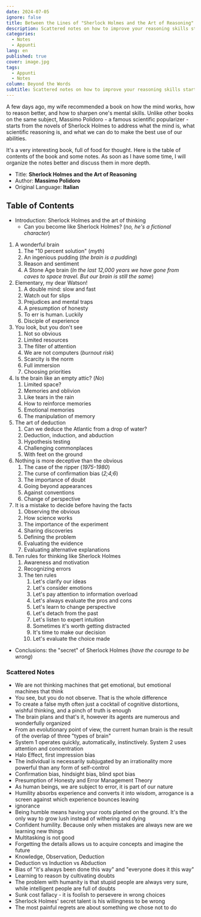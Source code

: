 ```yaml
---
date: 2024-07-05
ignore: false
title: Between the Lines of "Sherlock Holmes and the Art of Reasoning"
description: Scattered notes on how to improve your reasoning skills starting from Sherlock Holmes's novels
categories:
  - Notes
  - Appunti
lang: en
published: true
cover: image.jpg
tags:
  - Appunti
  - Notes
column: Beyond the Words
subtitle: Scattered notes on how to improve your reasoning skills starting from Sherlock Holmes's novels
---
```

A few days ago, my wife recommended a book on how the mind works, how to reason better, and how to sharpen one's mental skills. Unlike other books on the same subject, Massimo Polidoro - a famous scientific popularizer - starts from the novels of Sherlock Holmes to address what the mind is, what scientific reasoning is, and what we can do to make the best use of our abilities.

It's a very interesting book, full of food for thought. Here is the table of contents of the book and some notes. As soon as I have some time, I will organize the notes better and discuss them in more depth.

- Title: **Sherlock Holmes and the Art of Reasoning**
- Author: **Massimo Polidoro**
- Original Language: **Italian**

## Table of Contents

- Introduction: Sherlock Holmes and the art of thinking
    - Can you become like Sherlock Holmes? (_no, he's a fictional character_)

1. A wonderful brain
    1. The "10 percent solution" (_myth_)
    2. An ingenious pudding (_the brain is a pudding_)
    3. Reason and sentiment
    4. A Stone Age brain (_In the last 12,000 years we have gone from caves to space travel. But our brain is still the same_)
2. Elementary, my dear Watson!
    1. A double mind: slow and fast
    2. Watch out for slips
    3. Prejudices and mental traps
    4. A presumption of honesty
    5. To err is human. Luckily
    6. Disciple of experience
3. You look, but you don't see
    1. Not so obvious
    2. Limited resources
    3. The filter of attention
    4. We are not computers (_burnout risk_)
    5. Scarcity is the norm
    6. Full immersion
    7. Choosing priorities
4. Is the brain like an empty attic? (_No_)
    1. Limited space?
    2. Memories and oblivion
    3. Like tears in the rain
    4. How to reinforce memories
    5. Emotional memories
    6. The manipulation of memory
5. The art of deduction
    1. Can we deduce the Atlantic from a drop of water?
    2. Deduction, induction, and abduction
    3. Hypothesis testing
    4. Challenging commonplaces
    5. With feet on the ground
6. Nothing is more deceptive than the obvious
    1. The case of the ripper (_1975-1980_)
    2. The curse of confirmation bias (_2;4;6_)
    3. The importance of doubt
    4. Going beyond appearances
    5. Against conventions
    6. Change of perspective
7. It is a mistake to decide before having the facts
    1. Observing the obvious
    2. How science works
    3. The importance of the experiment
    4. Sharing discoveries
    5. Defining the problem
    6. Evaluating the evidence
    7. Evaluating alternative explanations
8. Ten rules for thinking like Sherlock Holmes
    1. Awareness and motivation
    2. Recognizing errors
    3. The ten rules
        1. Let's clarify our ideas
        2. Let's consider emotions
        3. Let's pay attention to information overload
        4. Let's always evaluate the pros and cons
        5. Let's learn to change perspective
        6. Let's detach from the past
        7. Let's listen to expert intuition
        8. Sometimes it's worth getting distracted
        9. It's time to make our decision
        10. Let's evaluate the choice made

- Conclusions: the "secret" of Sherlock Holmes (_have the courage to be wrong_)

### Scattered Notes

- We are not thinking machines that get emotional, but emotional machines that think
- You see, but you do not observe. That is the whole difference
- To create a false myth often just a cocktail of cognitive distortions, wishful thinking, and a pinch of truth is enough
- The brain plans and that's it, however its agents are numerous and wonderfully organized
- From an evolutionary point of view, the current human brain is the result of the overlap of three "types of brain"
- System 1 operates quickly, automatically, instinctively. System 2 uses attention and concentration
- Halo Effect, first impression bias
- The individual is necessarily subjugated by an irrationality more powerful than any form of self-control
- Confirmation bias, hindsight bias, blind spot bias
- Presumption of Honesty and Error Management Theory
- As human beings, we are subject to error, it is part of our nature
- Humility absorbs experience and converts it into wisdom, arrogance is a screen against which experience bounces leaving
- ignorance
- Being humble means having your roots planted on the ground. It's the only way to grow lush instead of withering and dying
- Confident humility. Because only when mistakes are always new are we learning new things
- Multitasking is not good
- Forgetting the details allows us to acquire concepts and imagine the future
- Knowledge, Observation, Deduction
- Deduction vs Induction vs Abduction
- Bias of "it's always been done this way" and "everyone does it this way"
- Learning to reason by cultivating doubts
- The problem with humanity is that stupid people are always very sure, while intelligent people are full of doubts
- Sunk cost fallacy - it is foolish to persevere in wrong choices
- Sherlock Holmes' secret talent is his willingness to be wrong
- The most painful regrets are about something we chose not to do
